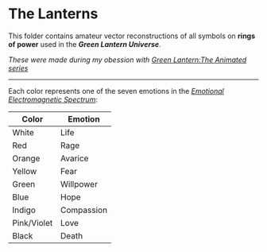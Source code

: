 # The Lanterns

This folder contains amateur vector reconstructions of all symbols on **rings of power** used in the **_Green Lantern Universe_**.

_These were made during my obession with [Green Lantern:The Animated series](https://en.wikipedia.org/wiki/Green_Lantern:_The_Animated_Series)_

---

Each color represents one of the seven emotions in the [_Emotional Electromagnetic Spectrum_](http://greenlantern.wikia.com/wiki/Emotional_Spectrum):

|Color|Emotion|
|-----|-------|
|White|Life|
|Red|Rage|
|Orange|Avarice|
|Yellow|Fear|
|Green|Willpower|
|Blue|Hope|
|Indigo|Compassion|
|Pink/Violet|Love|
|Black|Death|
